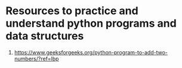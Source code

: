 # Resources to practice and understand python programs and data structures 
 1. https://www.geeksforgeeks.org/python-program-to-add-two-numbers/?ref=lbp
 